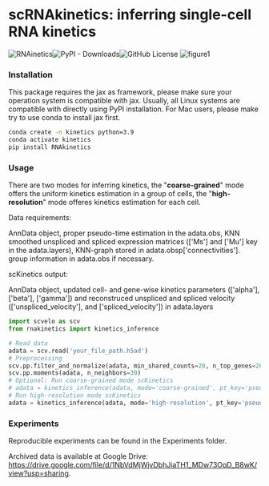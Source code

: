 # scRNAkinetics: inferring single-cell RNA kinetics
![RNAinetics](https://img.shields.io/badge/RNAkinetics-v0.2.4-blue)![PyPI - Downloads](https://img.shields.io/pypi/dm/RNAkinetics)![GitHub License](https://img.shields.io/github/license/poseidonchan/scKinetics)
![figure1](https://github.com/poseidonchan/scKinectics/blob/main/Figures/figure1.png)

### Installation

This package requires the jax as framework, please make sure your operation system is compatible with jax. Usually, all Linux systems are compatible with directly using PyPI installation. For Mac users, please make try to use conda to install jax first.

```bash
conda create -n kinetics python=3.9
conda activate kinetics
pip install RNAkinetics
```

### Usage

There are two modes for inferring kinetics, the "**coarse-grained**" mode offers the uniform kinetics estimation in a group of cells, the "**high-resolution**" mode offeres kinetics estimation for each cell.

Data requirements:

AnnData object, proper pseudo-time estimation in the adata.obs, KNN smoothed unspliced and spliced expression matrices (['Ms'] and ['Mu'] key in the adata.layers), KNN-graph stored in adata.obsp['connectivities']. group information in adata.obs if necessary. 

scKinetics output:

AnnData object, updated cell- and gene-wise kinetics parameters (['alpha'], ['beta'], ['gamma']) and reconstruced unspliced and spliced velocity (['unspliced_velocity'], and ['spliced_velocity']) in adata.layers

```python
import scvelo as scv
from rnakinetics import kinetics_inference

# Read data
adata = scv.read('your_file_path.h5ad')
# Preprocessing
scv.pp.filter_and_normalize(adata, min_shared_counts=20, n_top_genes=2000, retain_genes=None) #select genes based on your flavor
scv.pp.moments(adata, n_neighbors=30)
# Optional: Run coarse-grained mode scKinetics
# adata = kinetics_inference(adata, mode='coarse-grained', pt_key='pseudotime_in_your_data', group_key='cell_groups_in_your_data', num_iter=2000, n_jobs=-1, optimizer='jax')
# Run high-resolution mode scKinetics
adata = kinetics_inference(adata, mode='high-resolution', pt_key='pseudotime_in_your_data', num_iter=2000, n_jobs=-1, optimizer='jax')
```

### Experiments
Reproducible experiments can be found in the Experiments folder. 

Archived data is available at Google Drive: https://drive.google.com/file/d/1NbVdMjWjvDbhJiaTH1_MDw73OqD_B8wK/view?usp=sharing.